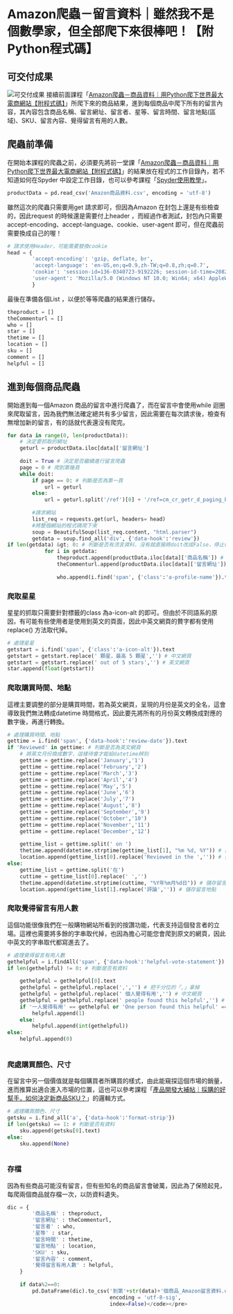 # Amazon爬蟲－留言資料｜雖然我不是個數學家，但全部爬下來很棒吧！【附Python程式碼】
## 可交付成果
![可交付成果](https://cdn-images-1.medium.com/max/1200/1*8jek2_TdrN_4XLF3auGeOA.png)
接續前面課程「[Amazon爬蟲－商品資料｜用Python爬下世界最大電商網站【附程式碼】](/classification/crawler_king/90)」所爬下來的商品結果，進到每個商品中爬下所有的留言內容，其內容包含商品名稱、留言網址、留言者、星等、留言時間、留言地點(區域)、SKU、留言內容、覺得留言有用的人數。

## 爬蟲前準備
在開始本課程的爬蟲之前，必須要先將前一堂課「[Amazon爬蟲－商品資料｜用Python爬下世界最大電商網站【附程式碼】](/classification/crawler_king/90)」的結果放在程式的工作目錄內，若不知道如何在Spyder 中設定工作目錄，也可以參考課程「[Spyder使用教學](/classification/python_foundation/7)」。
```python
productData = pd.read_csv('Amazon商品資料.csv', encoding = 'utf-8')
```
雖然這次的爬蟲只需要用get 請求即可，但因為Amazon 在封包上還是有些檢查的，因此request 的時候還是需要付上header ，而經過作者測試，封包內只需要accept-encoding、accept-language、cookie、user-agent 即可，但在爬蟲前需要換成自己的喔！
```python
# 請求使用Header，可能需要替換cookie
head = {
        'accept-encoding': 'gzip, deflate, br',
        'accept-language': 'en-US,en;q=0.9,zh-TW;q=0.8,zh;q=0.7',
        'cookie': 'session-id=136-0340723-9192226; session-id-time=2082787201l; i18n-prefs=USD; lc-main=zh_TW; ubid-main=134-3980769-3693765; sp-cdn="L5Z9:TW"; csm-hit=tb:TZMAJPK9WYNJ0Y80TMZK+s-TZMAJPK9WYNJ0Y80TMZK|1660289724778&amp;t:1660289724778&amp;adb:adblk_no; session-token=k3RS++Iksjl7C0tJ6mcNq0RKrVUijnLF3sGiIoxeKYwsG3aTueKJ6BGxf1Z6C+j3R4W9UBC/Jlyv24bO/e4JyDPhLhiKZs64nYY0UmUBqtBsgRAkgHnkzJ4KCI2Soocp46TvfNQe7YzoO/vHjHXoCJ0bVCvhkshLYNLWvkQTSxIJaMYOP3a0Q5rSPnicXs3+54f73HotO2JZaPwBsmnxSVPrGpZpqRNI',
        'user-agent': 'Mozilla/5.0 (Windows NT 10.0; Win64; x64) AppleWebKit/537.36 (KHTML, like Gecko) Chrome/104.0.0.0 Safari/537.36'
        }
```
最後在準備各個List ，以便於等等爬蟲的結果進行儲存。
```python
theproduct = []
theCommenturl = []
who = []
star = []
thetime = []
location = []
sku = []
comment = []
helpful = []
```

## 進到每個商品爬蟲
開始進到每一個Amazon 商品的留言中進行爬蟲了，而在留言中會使用while 迴圈來爬取留言，因為我們無法確定總共有多少留言，因此需要在每次請求後，檢查有無增加新的留言，有的話就代表還沒有爬完。
```python
for data in range(0, len(productData)):
    # 決定要抓取的網址
    geturl = productData.iloc[data]['留言網址']
    
    doit = True # 決定是否繼續進行留言爬蟲
    page = 0 # 爬到第幾頁
    while doit:
        if page == 0: # 判斷是否為第一頁
            url = geturl
        else:
            url = geturl.split('/ref')[0] + '/ref=cm_cr_getr_d_paging_btm_next_'+ str(page) +'?ie=UTF8&amp;reviewerType=all_reviews&amp;pageNumber=' + str(page)
        
        #請求網站
        list_req = requests.get(url, headers= head)
        #將整個網站的程式碼爬下來
        soup = BeautifulSoup(list_req.content, "html.parser")
        getdata = soup.find_all('div', {'data-hook':'review'})
if len(getdata) &gt; 0: # 判斷是否有流言資料，沒有就直接將doit改成False，停止執行
            for i in getdata:
                theproduct.append(productData.iloc[data]['商品名稱']) # 儲存商品名稱
                theCommenturl.append(productData.iloc[data]['留言網址']) # 儲存留言網址
                
                who.append(i.find('span', {'class':'a-profile-name'}).text) # 儲存留言者
```
### 爬取星星
星星的抓取只需要針對標籤的class 為a-icon-alt 的即可。但由於不同語系的原因，有可能有些使用者是使用到英文的頁面，因此中英文網頁的贅字都有使用replace() 方法取代掉。
```python
# 處理星星
getstart = i.find('span', {'class':'a-icon-alt'}).text
getstart = getstart.replace(' 顆星，最高 5 顆星','') # 中文網頁
getstart = getstart.replace(' out of 5 stars','') # 英文網頁
star.append(float(getstart))
```

### 爬取購買時間、地點
這裡主要調整的部分是購買時間，若為英文網頁，呈現的月份是英文的全名，這會導致我們無法轉成datetime 時間格式，因此要先將所有的月份英文轉換成對應的數字後，再進行轉換。
```python
# 處理購買時間、地點
gettime = i.find('span', {'data-hook':'review-date'}).text
if 'Reviewed' in gettime: # 判斷是否為英文網頁
    # 將英文月份換成數字，這樣待會才能給datetime辨別
    gettime = gettime.replace('January','1')
    gettime = gettime.replace('February','2')
    gettime = gettime.replace('March','3')
    gettime = gettime.replace('April','4')
    gettime = gettime.replace('May','5')
    gettime = gettime.replace('June','6')
    gettime = gettime.replace('July','7')
    gettime = gettime.replace('August','8')
    gettime = gettime.replace('September','9')
    gettime = gettime.replace('October','10')
    gettime = gettime.replace('November','11')
    gettime = gettime.replace('December','12')
    
    gettime_list = gettime.split(' on ')
    thetime.append(datetime.strptime(gettime_list[1], "%m %d, %Y")) # 儲存留言時間
    location.append(gettime_list[0].replace('Reviewed in the ','')) # 儲存留言地點
else:
    gettime_list = gettime.split('在')
    cuttime = gettime_list[0].replace(' ','')
    thetime.append(datetime.strptime(cuttime, "%Y年%m月%d日")) # 儲存留言時間
    location.append(gettime_list[1].replace('評論','')) # 儲存留言地點
```

### 爬取覺得留言有用人數
這個功能很像我們在一般購物網站所看到的按讚功能，代表支持這個發言者的立場。這裡也需要將多餘的字串取代掉，也因為擔心可能您會爬到原文的網頁，因此中英文的字串取代都寫進去了。
```python
# 處理覺得留言有用人數
gethelpful = i.findAll('span', {'data-hook':'helpful-vote-statement'}) # 儲存覺得留言有用人數
if len(gethelpful) != 0: # 判斷是否有資料
    
    gethelpful = gethelpful[0].text
    gethelpful = gethelpful.replace(',','') # 把千分位的「,」拿掉
    gethelpful = gethelpful.replace(' 個人覺得有用','') # 中文網頁
    gethelpful = gethelpful.replace(' people found this helpful','') # 英文網頁
    if '一人覺得有用' == gethelpful or 'One person found this helpful' == gethelpful: # 判斷是否只有一人
        helpful.append(1)
    else:
        helpful.append(int(gethelpful))
else:
    helpful.append(0)
    
```
### 爬處購買顏色、尺寸
在留言中另一個價值就是每個購買者所購買的樣式，由此能窺探這個市場的銷量，進而推算出適合進入市場的位置，這也可以參考課程「[產品開發大補帖｜採購的好幫手，如何決定新商品SKU？](/classification/crawler_king/88)」的邏輯方式。
```python
# 處理購買顏色、尺寸
getsku = i.find_all('a', {'data-hook':'format-strip'})
if len(getsku) == 1: # 判斷是否有資料
    sku.append(getsku[0].text)
else:
    sku.append(None)
    
```
### 存檔
因為有些商品可能沒有留言，但有些知名的商品留言會破萬，因此為了保險起見，每爬兩個商品就存檔一次，以防資料遺失。
```python
dic = {
        '商品名稱' : theproduct,
        '留言網址' : theCommenturl,
        '留言者' : who,
        '星等' : star,
        '留言時間' : thetime,
        '留言地點' : location,
        'SKU' : sku,
        '留言內容' : comment,
        '覺得留言有用人數' : helpful,
    }
    
    if data%2==0:
        pd.DataFrame(dic).to_csv('到第'+str(data)+'個商品_Amazon留言資料.csv', 
                                 encoding = 'utf-8-sig', 
                                 index=False)</code></pre>
```
